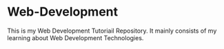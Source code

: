 # Web-Development
This is my Web Development Tutoriail Repository. It mainly consists of my learning about Web Development Technologies.